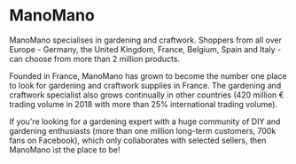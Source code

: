 
# ManoMano

<div class="container-toc"></div>

ManoMano specialises in gardening and craftwork. Shoppers from all over Europe - Germany, the United Kingdom, France, Belgium, Spain and Italy - can choose from more than 2 million products.<br/>

Founded in France, ManoMano has grown to become the number one place to look for gardening and craftwork supplies in France. The gardening and craftwork specialist also grows continually in other countries (420 million € trading volume in 2018 with more than 25% international trading volume).<br/>

If you're looking for a gardening expert with a huge community of DIY and gardening enthusiasts (more than one million long-term customers, 700k fans on Facebook), which only collaborates with selected sellers, then ManoMano ist the place to be!


